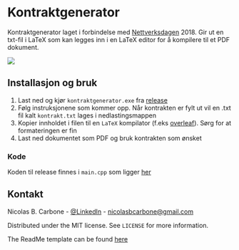 # Kontraktgenerator
Kontraktgenerator laget i forbindelse med [Nettverksdagen](http://nettverksdagene.no/) 2018. Gir 
ut en txt-fil i LaTeX som kan legges inn i en LaTeX editor for å kompilere til et PDF dokument.

![](https://i0.wp.com/news.bitcoin.com/wp-content/uploads/2018/09/TokenGen-Smart-Contract-Creator-for-the-Token-Economy1.png?ssl=1)

## Installasjon og bruk

1. Last ned og kjør `kontraktgenerator.exe` fra [release](https://github.com/nicolabc/Kontraktgenerator/releases) 
2. Følg instruksjonene som kommer opp. Når kontrakten er fylt ut vil 
en .txt fil kalt `kontrakt.txt` lages i nedlastingsmappen
3. Kopier innholdet i filen til en `LaTeX` kompilator (f.eks 
[overleaf](https://www.overleaf.com/project)). Sørg for at formateringen er fin  
4. Last ned dokumentet som PDF og bruk kontrakten som ønsket
### Kode

Koden til release finnes i `main.cpp` som ligger [her](https://github.com/nicolabc/Kontraktgenerator/blob/1.0/Code/Kontraktgenerator/main.cpp)
## Kontakt

Nicolas B. Carbone - [@LinkedIn](https://www.linkedin.com/in/nicolas-blystad-carbone-b46378150/) - nicolasbcarbone@gmail.com

Distributed under the MIT license. See ``LICENSE`` for more information.

The ReadMe template can be found [here](https://github.com/dbader/readme-template)
